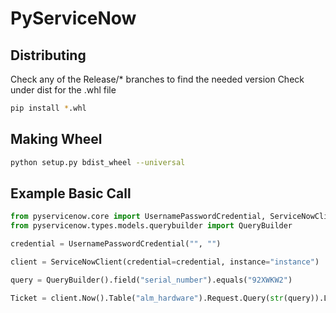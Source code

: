 # PyServiceNow

## Distributing
Check any of the Release/* branches to find the needed version
Check under dist for the .whl file

```bash
pip install *.whl
```

## Making Wheel
```bash
python setup.py bdist_wheel --universal
```

## Example Basic Call
```python
from pyservicenow.core import UsernamePasswordCredential, ServiceNowClient
from pyservicenow.types.models.querybuilder import QueryBuilder

credential = UsernamePasswordCredential("", "")

client = ServiceNowClient(credential=credential, instance="instance")

query = QueryBuilder().field("serial_number").equals("92XWKW2")

Ticket = client.Now().Table("alm_hardware").Request.Query(str(query)).Limit(1).Get()
```
